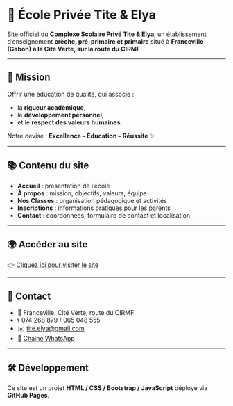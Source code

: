 # 🌟 École Privée Tite & Elya

Site officiel du **Complexe Scolaire Privé Tite & Elya**, un établissement d’enseignement **crèche, pré-primaire et primaire** situé à **Franceville (Gabon) à la Cité Verte, sur la route du CIRMF**.

---

## 🎯 Mission
Offrir une éducation de qualité, qui associe :
- la **rigueur académique**,
- le **développement personnel**,
- et le **respect des valeurs humaines**.

Notre devise : **Excellence – Éducation – Réussite** ✨

---

## 📚 Contenu du site
- **Accueil** : présentation de l’école  
- **À propos** : mission, objectifs, valeurs, équipe  
- **Nos Classes** : organisation pédagogique et activités  
- **Inscriptions** : informations pratiques pour les parents  
- **Contact** : coordonnées, formulaire de contact et localisation  

---

## 🌍 Accéder au site
👉 [Cliquez ici pour visiter le site](https://tite-elya.github.io/tite-elya-site/)  

---

## 📩 Contact
- 📍 Franceville, Cité Verte, route du CIRMF  
- 📞 074 268 879 / 065 048 555  
- ✉️ [tite.elya@gmail.com](mailto:tite.elya@gmail.com)  
- 📲 [Chaîne WhatsApp](https://whatsapp.com/channel/0029VbAonbr9cDDbyCcnYT3g)  

---

## 🛠️ Développement
Ce site est un projet **HTML / CSS / Bootstrap / JavaScript** déployé via **GitHub Pages**. 
